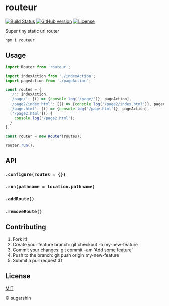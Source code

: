 # routeur

[![Build Status][travis-image]][travis-url]
[![GitHub version][github-ver-image]][github-ver-url]
[![License][license-image]][license-url]

Super tiny static url router

```
npm i routeur
```

## Usage

```js
import Router from 'routeur';

import indexAction from './indexAction';
import pageAction from './pageAction';

const routes = {
  '/': indexAction,
  '/page/': [() => {console.log('/page/')}, pageAction],
  '/page2/index.html': [() => {console.log('/page2/index.html')}, pageAction],
  '/page.html': [() => {console.log('/page.html')}, pageAction],
  ['/page2.html']() {
    console.log('/page2.html');
  }
};

const router = new Router(routes);

router.run();
```

## API

### `.configure(routes = {})`

### `.run(pathname = location.pathname)`

### `.addRoute()`

### `.removeRoute()`

## Contributing

1. Fork it!
2. Create your feature branch: git checkout -b my-new-feature
3. Commit your changes: git commit -am 'Add some feature'
4. Push to the branch: git push origin my-new-feature
5. Submit a pull request :D

## License

[MIT][license-url]

© sugarshin

[npm-image]: http://img.shields.io/npm/v/routeur.svg
[npm-url]: https://www.npmjs.org/package/routeur
[bower-image]: http://img.shields.io/bower/v/routeur.svg
[bower-url]: http://bower.io/search/?q=routeur
[travis-image]: http://img.shields.io/travis/sugarshin/routeur/master.svg?branch=master
[travis-url]: https://travis-ci.org/sugarshin/routeur
[gratipay-image]: http://img.shields.io/gratipay/sugarshin.svg
[gratipay-url]: https://gratipay.com/sugarshin/
[coveralls-image]: https://coveralls.io/repos/sugarshin/routeur/badge.svg
[coveralls-url]: https://coveralls.io/r/sugarshin/routeur
[github-ver-image]: https://badge.fury.io/gh/sugarshin%2Frouteur.svg
[github-ver-url]: http://badge.fury.io/gh/sugarshin%2Frouteur
[license-image]: http://img.shields.io/:license-mit-blue.svg
[license-url]: http://sugarshin.mit-license.org/
[downloads-image]: http://img.shields.io/npm/dm/routeur.svg
[dependencies-image]: http://img.shields.io/david/sugarshin/routeur.svg
